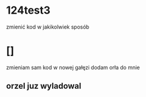 # 124test3
 
zmienić kod w jakikolwiek sposób

# []
zmieniam sam kod w nowej gałęzi
dodam orła do mnie
## orzel juz wyladowal